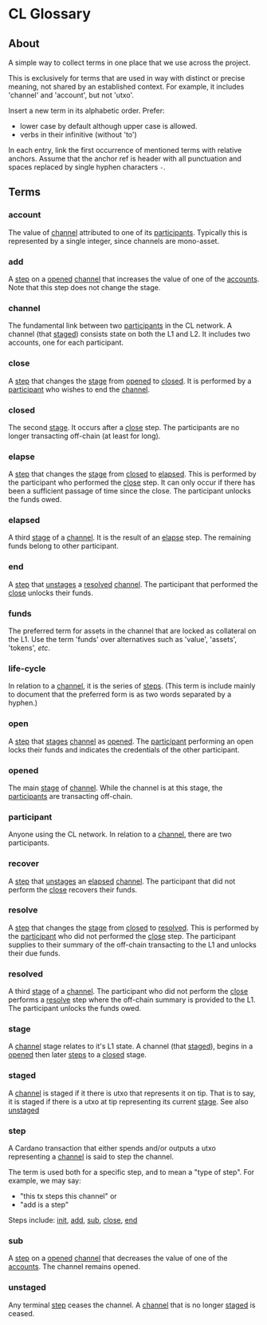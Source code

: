 # CL Glossary

## About

A simple way to collect terms in one place that we use across the project.

This is exclusively for terms that are used in way with distinct or precise
meaning, not shared by an established context. For example, it includes
'channel' and 'account', but not 'utxo'.

Insert a new term in its alphabetic order. Prefer:

- lower case by default although upper case is allowed.
- verbs in their infinitive (without 'to')

In each entry, link the first occurrence of mentioned terms with relative
anchors. Assume that the anchor ref is header with all punctuation and spaces
replaced by single hyphen characters `-`.

## Terms

### account

The value of [channel](#channel) attributed to one of its
[participants](#participant). Typically this is represented by a single integer,
since channels are mono-asset.

### add

A [step](#step) on a [opened](#opened) [channel](#channel) that increases the
value of one of the [accounts](#account). Note that this step does not change
the stage.

### channel

The fundamental link between two [participants](#participant) in the CL network.
A channel (that [staged](#staged)) consists state on both the L1 and L2. It
includes two accounts, one for each participant.

### close

A [step](#step) that changes the [stage](#stage) from [opened](#opened) to
[closed](#closed). It is performed by a [participant](#participant) who wishes
to end the [channel](#channel).

### closed

The second [stage](#stage). It occurs after a [close](#close) step. The
participants are no longer transacting off-chain (at least for long).

### elapse

A [step](#step) that changes the [stage](#stage) from [closed](#closed) to
[elapsed](#elapsed). This is performed by the participant who performed the
[close](#close) step. It can only occur if there has been a sufficient passage
of time since the close. The participant unlocks the funds owed.

### elapsed

A third [stage](#stage) of a [channel](#channel). It is the result of an
[elapse](#elapse) step. The remaining funds belong to other participant.

### end

A [step](#step) that [unstages](#unstage) a [resolved](#resolved)
[channel](#channel). The participant that performed the [close](#close) unlocks
their funds.

### funds

The preferred term for assets in the channel that are locked as collateral on
the L1. Use the term 'funds' over alternatives such as 'value', 'assets',
'tokens', _etc_.

### life-cycle

In relation to a [channel](#channel), it is the series of [steps](#step). (This
term is include mainly to document that the preferred form is as two words
separated by a hyphen.)

### open

A [step](#step) that [stages](#staged) [channel](#channel) as [opened](#opened).
The [participant](#participant) performing an open locks their funds and
indicates the credentials of the other participant.

### opened

The main [stage](#stage) of [channel](#channel). While the channel is at this
stage, the [participants](#participant) are transacting off-chain.

### participant

Anyone using the CL network. In relation to a [channel](#channel), there are two
participants.

### recover

A [step](#step) that [unstages](#unstage) an [elapsed](#elapsed)
[channel](#channel). The participant that did not perform the [close](#close)
recovers their funds.

### resolve

A [step](#step) that changes the [stage](#stage) from [closed](#closed) to
[resolved](#resolved). This is performed by the [participant](#participant) who
did not performed the [close](#close) step. The participant supplies to their
summary of the off-chain transacting to the L1 and unlocks their due funds.

### resolved

A third [stage](#stage) of a [channel](#channel). The participant who did not
perform the [close](#close) performs a [resolve](#resolve) step where the
off-chain summary is provided to the L1. The participant unlocks the funds owed.

### stage

A [channel](#channel) stage relates to it's L1 state. A channel (that
[staged](#staged)), begins in a [opened](#opened) then later [steps](#step) to a
[closed](#closed) stage.

### staged

A [channel](#channel) is staged if it there is utxo that represents it on tip.
That is to say, it is staged if there is a utxo at tip representing its current
[stage](#stage). See also [unstaged](#unstaged)

### step

A Cardano transaction that either spends and/or outputs a utxo representing a
[channel](#channel) is said to step the channel.

The term is used both for a specific step, and to mean a "type of step". For
example, we may say:

- "this tx steps this channel" or
- "add is a step"

Steps include: [init](#init), [add](#add), [sub](#sub), [close](#close),
[end](#end)

### sub

A [step](#step) on a [opened](#opened) [channel](#channel) that decreases the
value of one of the [accounts](#account). The channel remains opened.

### unstaged

Any terminal [step](#step) ceases the channel. A [channel](#channel) that is no
longer [staged](#staged) is ceased.
